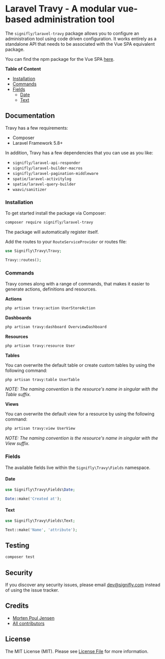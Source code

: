 # Laravel Travy - A modular vue-based administration tool

The `signifly/laravel-travy` package allows you to configure an administration tool using code driven configuration. It works entirely as a standalone API that needs to be associated with the Vue SPA equivalent package.

You can find the npm package for the Vue SPA [here](https://www.npmjs.com/package/@signifly/travy).

**Table of Content**
* [Installation](#installation)
* [Commands](#commands)
* [Fields](#fields)
  * [Date](#date)
  * [Text](#text)

## Documentation

Travy has a few requirements:
* Composer
* Laravel Framework 5.8+

In addition, Travy has a few dependencies that you can use as you like:
* `signifly/laravel-api-responder`
* `signifly/laravel-builder-macros`
* `signifly/laravel-pagination-middleware`
* `spatie/laravel-activitylog`
* `spatie/laravel-query-builder`
* `waavi/sanitizer`

### Installation

To get started install the package via Composer:

```bash
composer require signifly/laravel-travy
```

The package will automatically register itself.

Add the routes to your `RouteServiceProvider` or routes file:

```php
use Signifly\Travy\Travy;

Travy::routes();
```

### Commands

Travy comes along with a range of commands, that makes it easier to generate actions, definitions and resources.

**Actions**

```bash
php artisan travy:action UserStoreAction
```

**Dashboards**

```bash
php artisan travy:dashboard OverviewDashboard
```

**Resources**

```bash
php artisan travy:resource User
```

**Tables**

You can overwrite the default table or create custom tables by using the following command:

```bash
php artisan travy:table UserTable
```

*NOTE: The naming convention is the resource's name in singular with the Table suffix.*

**Views**

You can overwrite the default view for a resource by using the following command:

```bash
php artisan travy:view UserView
```

*NOTE: The naming convention is the resource's name in singular with the View suffix.*

### Fields

The available fields live within the `Signifly\Travy\Fields` namespace.

#### Date

```php
use Signifly\Travy\Fields\Date;

Date::make('Created at');
```

#### Text

```php
use Signifly\Travy\Fields\Text;

Text::make('Name', 'attribute');
```

## Testing

```bash
composer test
```

## Security

If you discover any security issues, please email dev@signifly.com instead of using the issue tracker.

## Credits

- [Morten Poul Jensen](https://github.com/pactode)
- [All contributors](../../contributors)

## License

The MIT License (MIT). Please see [License File](LICENSE.md) for more information.
